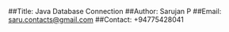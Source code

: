 ##Title: Java Database Connection
##Author: Sarujan P
##Email: saru.contacts@gmail.com
##Contact: +94775428041